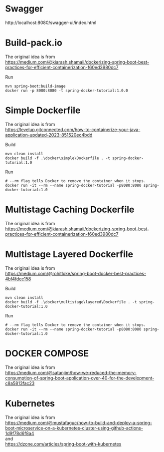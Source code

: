 # Swagger

http://localhost:8080/swagger-ui/index.html

# Build-pack.io

The original idea is from  
https://medium.com/@kiarash.shamaii/dockerizing-spring-boot-best-practices-for-efficient-containerization-f60ed3980dc7

Run

```
mvn spring-boot:build-image
docker run -p 8080:8080 -t spring-docker-tutorial:1.0.0
```

# Simple Dockerfile

The original idea is from  
https://levelup.gitconnected.com/how-to-containerize-your-java-application-updated-2023-851520ec4bdd

Build

```
mvn clean install
docker build -f .\docker\simple\Dockerfile . -t spring-docker-tutorial:1.0
```

Run

```
# --rm flag tells Docker to remove the container when it stops.
docker run -it --rm --name spring-docker-tutorial -p8080:8080 spring-docker-tutorial:1.0
```

# Multistage Caching Dockerfile

The original idea is from  
https://medium.com/@kiarash.shamaii/dockerizing-spring-boot-best-practices-for-efficient-containerization-f60ed3980dc7

# Multistage Layered Dockerfile

The original idea is from  
https://medium.com/@rohitloke/spring-boot-docker-best-practices-4bf4fdec158

Build

```
mvn clean install
docker build -f .\docker\multistage\layered\Dockerfile . -t spring-docker-tutorial:1.0
```

Run

```
# --rm flag tells Docker to remove the container when it stops.
docker run -it --rm --name spring-docker-tutorial -p8080:8080 spring-docker-tutorial:1.0
```

# DOCKER COMPOSE

The original idea is from  
https://medium.com/@satanjim/how-we-reduced-the-memory-consumption-of-spring-boot-application-over-40-for-the-development-c8a5813fac23

# Kubernetes

The original idea is from  
https://medium.com/@mustafaguc/how-to-build-and-deploy-a-spring-boot-microservice-on-a-kubernetes-cluster-using-github-actions-1d9f78d6f8a4  
and  
https://dzone.com/articles/spring-boot-with-kubernetes

